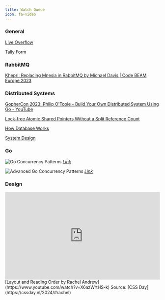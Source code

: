 ```yaml
---
title: Watch Queue
icon: fa-video
---
```


### General

[Live Overflow](https://youtube.com/@liveoverflow)

[Tally Form](https://www.youtube.com/watch?v=axrCi6i2RLs&ab_channel=cmf)

### RabbitMQ

[Khepri: Replacing Mnesia in RabbitMQ by Michael Davis | Code BEAM Europe 2023](https://www.youtube.com/watch?v=whVqpgvep90&ab_channel=CodeSync)

### Distributed Systems

[GopherCon 2023: Philip O'Toole - Build Your Own Distributed System Using Go - YouTube](https://youtu.be/8XbxQ1Epi5w)

[Lock-free Atomic Shared Pointers Without a Split Reference Count](https://www.youtube.com/watch?v=lNPZV9Iqo3U&ab_channel=CppCon)

[How Database Works](https://youtube.com/playlist?list=PLsdq-3Z1EPT2C-Da7Jscr7NptGcIZgQ2l)

[System Design](https://youtube.com/watch?v=s9Qh9fWeOAk)


### Go

![Go Concurrency Patterns](http://localhost:8095/SCR-20250414-bkwi-2.png)
*[Link](https://youtu.be/f6kdp27TYZs)*


![Advanced Go Concurrency Patterns](http://localhost:8095/SCR-20250414-bjsz-2.png)
*[Link](https://youtu.be/QDDwwePbDtw)*

### Design

<iframe style="aspect-ratio: 16 / 9;" width="100%" src="https://www.youtube.com/embed/X6azWrtHS-k?si=G2vwZVkMZZqWa2sa" title="YouTube video player" frameborder="0" allow="accelerometer; autoplay; clipboard-write; encrypted-media; gyroscope; picture-in-picture; web-share" referrerpolicy="strict-origin-when-cross-origin" allowfullscreen></iframe>
[Layout and Reading Order by Rachel Andrew](https://www.youtube.com/watch?v=X6azWrtHS-k)
Source: [CSS Day](https://cssday.nl/2024/#rachel)